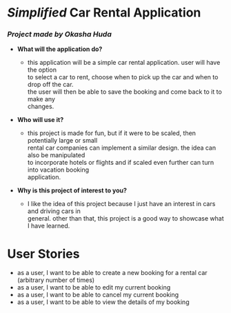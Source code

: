 # *Simplified* Car Rental Application

### *Project made by Okasha Huda*


- **What will the application do?**
  - this application will be a simple car rental application. user will have the option  
  to select a car to rent, choose when to pick up the car and when to drop off the car.  
  the user will then be able to save the booking and come back to it to make any  
  changes.


- **Who will use it?**
  - this project is made for fun, but if it were to be scaled, then potentially large or small  
  rental car companies can implement a similar design. the idea can also be manipulated  
  to incorporate hotels or flights and if scaled even further can turn into vacation booking  
  application.


- **Why is this project of interest to you?**
  - I like the idea of this project because I just have an interest in cars and driving cars in  
  general. other than that, this project is a good way to showcase what I have learned.

# User Stories

- as a user, I want to be able to create a new booking for a rental car (arbitrary number of times)
- as a user, I want to be able to edit my current booking
- as a user, I want to be able to cancel my current booking
- as a user, I want to be able to view the details of my booking
